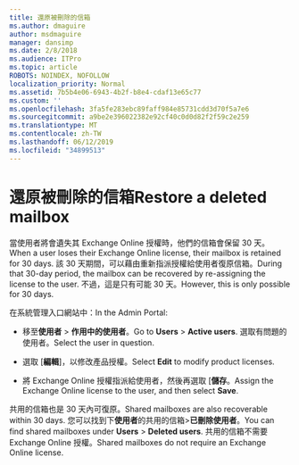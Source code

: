 ```yaml
---
title: 還原被刪除的信箱
ms.author: dmaguire
author: msdmaguire
manager: dansimp
ms.date: 2/8/2018
ms.audience: ITPro
ms.topic: article
ROBOTS: NOINDEX, NOFOLLOW
localization_priority: Normal
ms.assetid: 7b5b4e06-6943-4b2f-b8e4-cdaf13e65c77
ms.custom: ''
ms.openlocfilehash: 3fa5fe283ebc89faff984e85731cdd3d70f5a7e6
ms.sourcegitcommit: a9be2e396022382e92cf40c0d0d82f2f59c2e259
ms.translationtype: MT
ms.contentlocale: zh-TW
ms.lasthandoff: 06/12/2019
ms.locfileid: "34899513"
---
```

# <a name="restore-a-deleted-mailbox"></a><span data-ttu-id="61739-102">還原被刪除的信箱</span><span class="sxs-lookup"><span data-stu-id="61739-102">Restore a deleted mailbox</span></span>

<span data-ttu-id="61739-103">當使用者將會遺失其 Exchange Online 授權時，他們的信箱會保留 30 天。</span><span class="sxs-lookup"><span data-stu-id="61739-103">When a user loses their Exchange Online license, their mailbox is retained for 30 days.</span></span> <span data-ttu-id="61739-104">該 30 天期間，可以藉由重新指派授權給使用者復原信箱。</span><span class="sxs-lookup"><span data-stu-id="61739-104">During that 30-day period, the mailbox can be recovered by re-assigning the license to the user.</span></span> <span data-ttu-id="61739-105">不過，這是只有可能 30 天。</span><span class="sxs-lookup"><span data-stu-id="61739-105">However, this is only possible for 30 days.</span></span>
  
<span data-ttu-id="61739-106">在系統管理入口網站中：</span><span class="sxs-lookup"><span data-stu-id="61739-106">In the Admin Portal:</span></span>
  
- <span data-ttu-id="61739-107">移至**使用者** \> **作用中的使用者**。</span><span class="sxs-lookup"><span data-stu-id="61739-107">Go to **Users** \> **Active users**.</span></span> <span data-ttu-id="61739-108">選取有問題的使用者。</span><span class="sxs-lookup"><span data-stu-id="61739-108">Select the user in question.</span></span>

- <span data-ttu-id="61739-109">選取 [**編輯**]，以修改產品授權。</span><span class="sxs-lookup"><span data-stu-id="61739-109">Select **Edit** to modify product licenses.</span></span>

- <span data-ttu-id="61739-110">將 Exchange Online 授權指派給使用者，然後再選取 [**儲存**。</span><span class="sxs-lookup"><span data-stu-id="61739-110">Assign the Exchange Online license to the user, and then select **Save**.</span></span>

<span data-ttu-id="61739-111">共用的信箱也是 30 天內可復原。</span><span class="sxs-lookup"><span data-stu-id="61739-111">Shared mailboxes are also recoverable within 30 days.</span></span> <span data-ttu-id="61739-112">您可以找到下**使用者**的共用的信箱\>**已刪除使用者**。</span><span class="sxs-lookup"><span data-stu-id="61739-112">You can find shared mailboxes under **Users** \> **Deleted users**.</span></span> <span data-ttu-id="61739-113">共用的信箱不需要 Exchange Online 授權。</span><span class="sxs-lookup"><span data-stu-id="61739-113">Shared mailboxes do not require an Exchange Online license.</span></span>
  